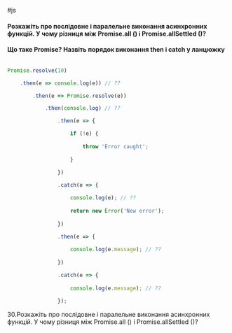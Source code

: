 #js

#### Розкажіть про послідовне і паралельне виконання асинхронних функцій. У чому різниця між Promise.all () і Promise.allSettled ()?

#### Що таке Promise? Назвіть порядок виконання then і catch у ланцюжку

``` js

Promise.resolve(10)

	.then(e => console.log(e)) // ??

		.then(e => Promise.resolve(e))

			.then(console.log) // ??

				.then(e => {

					if (!e) {
					
						throw 'Error caught';
					
					}
					
				})

				.catch(e => {

					console.log(e); // ??
					
					return new Error('New error');
				
				})

				.then(e => {
				
					console.log(e.message); // ??
				
				})

				.catch(e => {
				
					console.log(e.message); // ??
				
				});
```


30.Розкажіть про послідовне і паралельне виконання асинхронних функцій. У чому різниця між Promise.all () і Promise.allSettled ()?